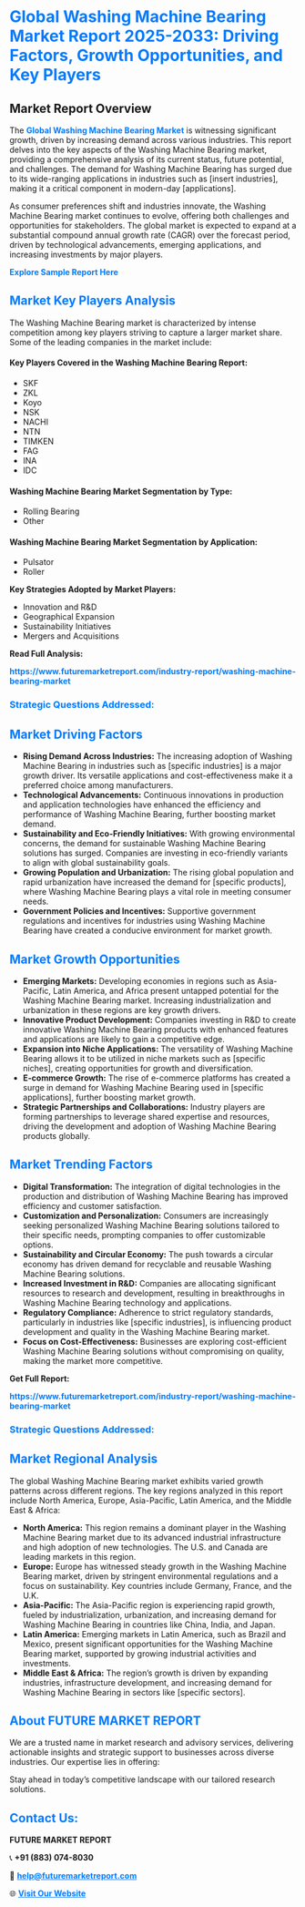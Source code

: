 <h1 style="color: #007BFF;">Global Washing Machine Bearing Market Report 2025-2033: Driving Factors, Growth Opportunities, and Key Players</h1>

<section id="overview">
<h2>Market Report Overview</h2>
<p>The <a href="https://www.futuremarketreport.com/industry-report/washing-machine-bearing-market" style="color: #007BFF; text-decoration: none;"><strong>Global Washing Machine Bearing Market</strong></a> is witnessing significant growth, driven by increasing demand across various industries. This report delves into the key aspects of the Washing Machine Bearing market, providing a comprehensive analysis of its current status, future potential, and challenges. The demand for Washing Machine Bearing has surged due to its wide-ranging applications in industries such as [insert industries], making it a critical component in modern-day [applications].</p>
<p>As consumer preferences shift and industries innovate, the Washing Machine Bearing market continues to evolve, offering both challenges and opportunities for stakeholders. The global market is expected to expand at a substantial compound annual growth rate (CAGR) over the forecast period, driven by technological advancements, emerging applications, and increasing investments by major players.</p>
</section>

<section id="overview">
<p><a href="https://www.futuremarketreport.com/request-sample/reportId=36640" style="color: #007BFF; text-decoration: none;"><strong>Explore Sample Report Here</strong></a></p>
</section>

<section id="key-players">
<h2 style="color: #007BFF;">Market Key Players Analysis</h2>
<p>The Washing Machine Bearing market is characterized by intense competition among key players striving to capture a larger market share. Some of the leading companies in the market include:</p>
<h4>Key Players Covered in the Washing Machine Bearing Report:</h4>
<ul><li>SKF</li><li>ZKL</li><li>Koyo</li><li>NSK</li><li>NACHI</li><li>NTN</li><li>TIMKEN</li><li>FAG</li><li>INA</li><li>IDC</li></ul>
<h4>Washing Machine Bearing Market Segmentation by Type:</h4>
<ul><li>Rolling Bearing</li><li>Other</li></ul>

<h4>Washing Machine Bearing Market Segmentation by Application:</h4>
<ul><li>Pulsator</li><li>Roller</li></ul>
<p><strong>Key Strategies Adopted by Market Players:</strong></p>
<ul>
<li>Innovation and R&D</li>
<li>Geographical Expansion</li>
<li>Sustainability Initiatives</li>
<li>Mergers and Acquisitions</li>
</ul>
</section>

<section>
<p><strong>Read Full Analysis: </strong></p><a href="https://www.futuremarketreport.com/industry-report/washing-machine-bearing-market" style="color: #007BFF; text-decoration: none;"><strong>https://www.futuremarketreport.com/industry-report/washing-machine-bearing-market</strong></a>
<h3 style="color: #007BFF;">Strategic Questions Addressed:</h3>
</section>

<section id="driving-factors">
<h2 style="color: #007BFF;">Market Driving Factors</h2>
<ul>
<li><strong>Rising Demand Across Industries:</strong> The increasing adoption of Washing Machine Bearing in industries such as [specific industries] is a major growth driver. Its versatile applications and cost-effectiveness make it a preferred choice among manufacturers.</li>
<li><strong>Technological Advancements:</strong> Continuous innovations in production and application technologies have enhanced the efficiency and performance of Washing Machine Bearing, further boosting market demand.</li>
<li><strong>Sustainability and Eco-Friendly Initiatives:</strong> With growing environmental concerns, the demand for sustainable Washing Machine Bearing solutions has surged. Companies are investing in eco-friendly variants to align with global sustainability goals.</li>
<li><strong>Growing Population and Urbanization:</strong> The rising global population and rapid urbanization have increased the demand for [specific products], where Washing Machine Bearing plays a vital role in meeting consumer needs.</li>
<li><strong>Government Policies and Incentives:</strong> Supportive government regulations and incentives for industries using Washing Machine Bearing have created a conducive environment for market growth.</li>
</ul>
</section>

<section id="growth-opportunities">
<h2 style="color: #007BFF;">Market Growth Opportunities</h2>
<ul>
<li><strong>Emerging Markets:</strong> Developing economies in regions such as Asia-Pacific, Latin America, and Africa present untapped potential for the Washing Machine Bearing market. Increasing industrialization and urbanization in these regions are key growth drivers.</li>
<li><strong>Innovative Product Development:</strong> Companies investing in R&D to create innovative Washing Machine Bearing products with enhanced features and applications are likely to gain a competitive edge.</li>
<li><strong>Expansion into Niche Applications:</strong> The versatility of Washing Machine Bearing allows it to be utilized in niche markets such as [specific niches], creating opportunities for growth and diversification.</li>
<li><strong>E-commerce Growth:</strong> The rise of e-commerce platforms has created a surge in demand for Washing Machine Bearing used in [specific applications], further boosting market growth.</li>
<li><strong>Strategic Partnerships and Collaborations:</strong> Industry players are forming partnerships to leverage shared expertise and resources, driving the development and adoption of Washing Machine Bearing products globally.</li>
</ul>
</section>

<section id="trending-factors">
<h2 style="color: #007BFF;">Market Trending Factors</h2>
<ul>
<li><strong>Digital Transformation:</strong> The integration of digital technologies in the production and distribution of Washing Machine Bearing has improved efficiency and customer satisfaction.</li>
<li><strong>Customization and Personalization:</strong> Consumers are increasingly seeking personalized Washing Machine Bearing solutions tailored to their specific needs, prompting companies to offer customizable options.</li>
<li><strong>Sustainability and Circular Economy:</strong> The push towards a circular economy has driven demand for recyclable and reusable Washing Machine Bearing solutions.</li>
<li><strong>Increased Investment in R&D:</strong> Companies are allocating significant resources to research and development, resulting in breakthroughs in Washing Machine Bearing technology and applications.</li>
<li><strong>Regulatory Compliance:</strong> Adherence to strict regulatory standards, particularly in industries like [specific industries], is influencing product development and quality in the Washing Machine Bearing market.</li>
<li><strong>Focus on Cost-Effectiveness:</strong> Businesses are exploring cost-efficient Washing Machine Bearing solutions without compromising on quality, making the market more competitive.</li>
</ul>
</section>

<section>
<p><strong>Get Full Report: </strong></p><a href="https://www.futuremarketreport.com/industry-report/washing-machine-bearing-market" style="color: #007BFF; text-decoration: none;"><strong>https://www.futuremarketreport.com/industry-report/washing-machine-bearing-market</strong></a>
<h3 style="color: #007BFF;">Strategic Questions Addressed:</h3>
</section>


<section id="regional-analysis">
<h2 style="color: #007BFF;">Market Regional Analysis</h2>
<p>The global Washing Machine Bearing market exhibits varied growth patterns across different regions. The key regions analyzed in this report include North America, Europe, Asia-Pacific, Latin America, and the Middle East & Africa:</p>
<ul>
<li><strong>North America:</strong> This region remains a dominant player in the Washing Machine Bearing market due to its advanced industrial infrastructure and high adoption of new technologies. The U.S. and Canada are leading markets in this region.</li>
<li><strong>Europe:</strong> Europe has witnessed steady growth in the Washing Machine Bearing market, driven by stringent environmental regulations and a focus on sustainability. Key countries include Germany, France, and the U.K.</li>
<li><strong>Asia-Pacific:</strong> The Asia-Pacific region is experiencing rapid growth, fueled by industrialization, urbanization, and increasing demand for Washing Machine Bearing in countries like China, India, and Japan.</li>
<li><strong>Latin America:</strong> Emerging markets in Latin America, such as Brazil and Mexico, present significant opportunities for the Washing Machine Bearing market, supported by growing industrial activities and investments.</li>
<li><strong>Middle East & Africa:</strong> The region’s growth is driven by expanding industries, infrastructure development, and increasing demand for Washing Machine Bearing in sectors like [specific sectors].</li>
</ul>
</section>

<footer>
<h2 style="color: #007BFF;">About FUTURE MARKET REPORT</h2>
<p>We are a trusted name in market research and advisory services, delivering actionable insights and strategic support to businesses across diverse industries. Our expertise lies in offering:</p>

<p>Stay ahead in today’s competitive landscape with our tailored research solutions.</p>

<h2 style="color: #007BFF;">Contact Us:</h2>
<p><strong>FUTURE MARKET REPORT</strong></p>
<p>📞 <strong>+91 (883) 074-8030</strong></p>
<p>📧 <strong><a href="mailto:help@futuremarketreport.com" style="color: #007BFF;">help@futuremarketreport.com</a></strong></p>
<p>🌐 <strong><a href="https://www.futuremarketreport.com/" style="color: #007BFF;">Visit Our Website</a></strong></p>
</footer>